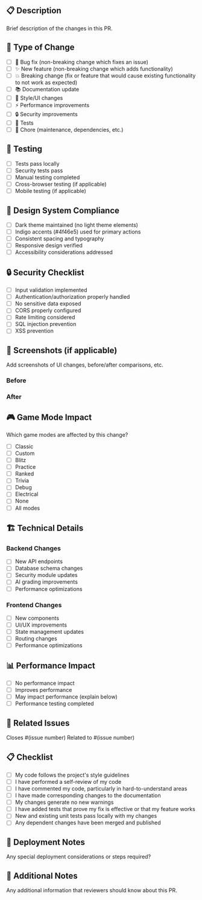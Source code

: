 ## 📋 Description
Brief description of the changes in this PR.

## 🔄 Type of Change
- [ ] 🐛 Bug fix (non-breaking change which fixes an issue)
- [ ] ✨ New feature (non-breaking change which adds functionality)
- [ ] 💥 Breaking change (fix or feature that would cause existing functionality to not work as expected)
- [ ] 📚 Documentation update
- [ ] 🎨 Style/UI changes
- [ ] ⚡ Performance improvements
- [ ] 🔒 Security improvements
- [ ] 🧪 Tests
- [ ] 🔧 Chore (maintenance, dependencies, etc.)

## 🧪 Testing
- [ ] Tests pass locally
- [ ] Security tests pass
- [ ] Manual testing completed
- [ ] Cross-browser testing (if applicable)
- [ ] Mobile testing (if applicable)

## 🎨 Design System Compliance
- [ ] Dark theme maintained (no light theme elements)
- [ ] Indigo accents (#4f46e5) used for primary actions
- [ ] Consistent spacing and typography
- [ ] Responsive design verified
- [ ] Accessibility considerations addressed

## 🔒 Security Checklist
- [ ] Input validation implemented
- [ ] Authentication/authorization properly handled
- [ ] No sensitive data exposed
- [ ] CORS properly configured
- [ ] Rate limiting considered
- [ ] SQL injection prevention
- [ ] XSS prevention

## 📱 Screenshots (if applicable)
Add screenshots of UI changes, before/after comparisons, etc.

### Before
<!-- Add before screenshot -->

### After
<!-- Add after screenshot -->

## 🎮 Game Mode Impact
Which game modes are affected by this change?
- [ ] Classic
- [ ] Custom
- [ ] Blitz
- [ ] Practice
- [ ] Ranked
- [ ] Trivia
- [ ] Debug
- [ ] Electrical
- [ ] None
- [ ] All modes

## 🏗️ Technical Details
### Backend Changes
- [ ] New API endpoints
- [ ] Database schema changes
- [ ] Security module updates
- [ ] AI grading improvements
- [ ] Performance optimizations

### Frontend Changes
- [ ] New components
- [ ] UI/UX improvements
- [ ] State management updates
- [ ] Routing changes
- [ ] Performance optimizations

## 📊 Performance Impact
- [ ] No performance impact
- [ ] Improves performance
- [ ] May impact performance (explain below)
- [ ] Performance testing completed

## 🔗 Related Issues
Closes #(issue number)
Related to #(issue number)

## 📋 Checklist
- [ ] My code follows the project's style guidelines
- [ ] I have performed a self-review of my code
- [ ] I have commented my code, particularly in hard-to-understand areas
- [ ] I have made corresponding changes to the documentation
- [ ] My changes generate no new warnings
- [ ] I have added tests that prove my fix is effective or that my feature works
- [ ] New and existing unit tests pass locally with my changes
- [ ] Any dependent changes have been merged and published

## 🚀 Deployment Notes
Any special deployment considerations or steps required?

## 📝 Additional Notes
Any additional information that reviewers should know about this PR.
